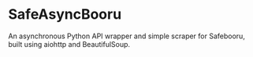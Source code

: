 # SafeAsyncBooru
An asynchronous Python API wrapper and simple scraper for Safebooru, built using aiohttp and BeautifulSoup.
